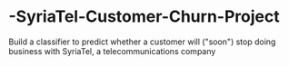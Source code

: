# -SyriaTel-Customer-Churn-Project
Build a classifier to predict whether a customer will ("soon") stop doing business with SyriaTel, a telecommunications company
